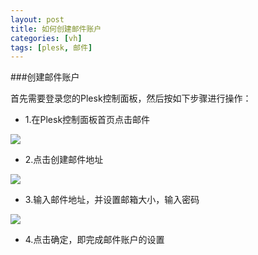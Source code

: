 ```yaml
---
layout: post
title: 如何创建邮件账户
categories: [vh]
tags: [plesk, 邮件]
---
```


###创建邮件账户

首先需要登录您的Plesk控制面板，然后按如下步骤进行操作：

*   1.在Plesk控制面板首页点击邮件

![](http://ww2.sinaimg.cn/large/a74ecc4cjw1dzcvk4ue0xj.jpg)

*   2.点击创建邮件地址

![](http://ww4.sinaimg.cn/large/a74eed94jw1dzcvm48fzbj.jpg)

*   3.输入邮件地址，并设置邮箱大小，输入密码

![](http://ww2.sinaimg.cn/large/a74e55b4jw1dzcvpe59h0j.jpg)

*   4.点击确定，即完成邮件账户的设置